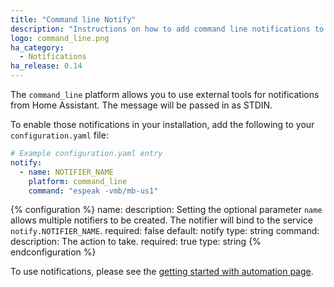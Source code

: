 ```yaml
---
title: "Command line Notify"
description: "Instructions on how to add command line notifications to Home Assistant."
logo: command_line.png
ha_category:
  - Notifications
ha_release: 0.14
---
```


The `command_line` platform allows you to use external tools for notifications from Home Assistant. The message will be passed in as STDIN.

To enable those notifications in your installation, add the following to your `configuration.yaml` file:

```yaml
# Example configuration.yaml entry
notify:
  - name: NOTIFIER_NAME
    platform: command_line
    command: "espeak -vmb/mb-us1"
```

{% configuration %}
name:
  description: Setting the optional parameter `name` allows multiple notifiers to be created. The notifier will bind to the service `notify.NOTIFIER_NAME`.
  required: false
  default: notify
  type: string
command:
  description: The action to take.
  required: true
  type: string
{% endconfiguration %}

To use notifications, please see the [getting started with automation page](/getting-started/automation/).
